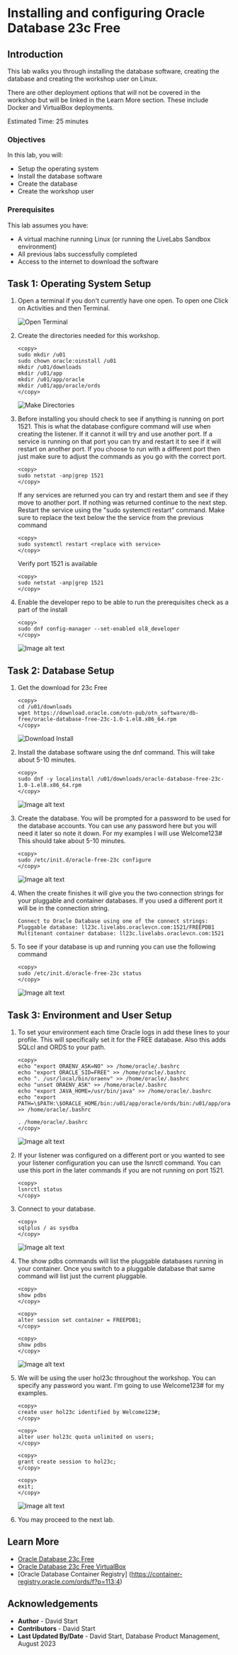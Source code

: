 # Installing and configuring Oracle Database 23c Free

## Introduction

This lab walks you through installing the database software, creating the database and creating the workshop user on Linux.

There are other deployment options that will not be covered in the workshop but will be linked in the Learn More section. These include Docker and VirtualBox deployments.

Estimated Time: 25 minutes

### Objectives

In this lab, you will:
* Setup the operating system
* Install the database software
* Create the database
* Create the workshop user

### Prerequisites

This lab assumes you have:
* A virtual machine running Linux (or running the LiveLabs Sandbox environment)
* All previous labs successfully completed
* Access to the internet to download the software

## Task 1: Operating System Setup

1. Open a terminal if you don't currently have one open. To open one Click on Activities and then Terminal.

    ![Open Terminal](images/.png " ")

2. Create the directories needed for this workshop.

    ```
    <copy>
    sudo mkdir /u01
    sudo chown oracle:oinstall /u01
    mkdir /u01/downloads
    mkdir /u01/app
    mkdir /u01/app/oracle
    mkdir /u01/app/oracle/ords
    </copy>
    ```
    ![Make Directories](images/.png " ")

3. Before installing you should check to see if anything is running on port 1521. This is what the database configure command will use when creating the listener. If it cannot it will try and use another port. If a service is running on that port you can try and restart it to see if it will restart on another port. If you choose to run with a different port then just make sure to adjust the commands as you go with the correct port.

    ````
    <copy>
    sudo netstat -anp|grep 1521
    </copy>
    ````

    If any services are returned you can try and restart them and see if they move to another port. If nothing was returned continue to the next step. Restart the service using the "sudo systemctl restart" command. Make sure to replace the text below the the service from the previous command

    ````
    <copy>
    sudo systemctl restart <replace with service>
    </copy>
    ````

    Verify port 1521 is available

    ````
    <copy>
    sudo netstat -anp|grep 1521
    </copy>
    ````

4. Enable the developer repo to be able to run the prerequisites check as a part of the install
    ```
    <copy>
    sudo dnf config-manager --set-enabled ol8_developer
    </copy>
    ```
    ![Image alt text](images/.png " ")

## Task 2: Database Setup

1. Get the download for 23c Free
    ```
    <copy>
    cd /u01/downloads
    wget https://download.oracle.com/otn-pub/otn_software/db-free/oracle-database-free-23c-1.0-1.el8.x86_64.rpm
    </copy>
    ```
    ![Download Install](images/.png " ")

2. Install the database software using the dnf command. This will take about 5-10 minutes.
    ```
    <copy>
    sudo dnf -y localinstall /u01/downloads/oracle-database-free-23c-1.0-1.el8.x86_64.rpm
    </copy>
    ```
    ![Image alt text](images/.png " ")   

3. Create the database. You will be prompted for a password to be used for the database accounts. You can use any password here but you will need it later so note it down. For my examples I will use Welcome123# This should take about 5-10 minutes.
    ```
    <copy>
    sudo /etc/init.d/oracle-free-23c configure
    </copy>
    ```
    ![Image alt text](images/.png " ")

4. When the create finishes it will give you the two connection strings for your pluggable and container databases. If you used a different port it will be in the connection string.
    ```
    Connect to Oracle Database using one of the connect strings:
    Pluggable database: ll23c.livelabs.oraclevcn.com:1521/FREEPDB1
    Multitenant container database: ll23c.livelabs.oraclevcn.com:1521
    ```

5. To see if your database is up and running you can use the following command
    ```
    <copy>
    sudo /etc/init.d/oracle-free-23c status
    </copy>
    ```
    ![Image alt text](images/.png " ")

## Task 3: Environment and User Setup

1. To set your environment each time Oracle logs in add these lines to your profile. This will specifically set it for the FREE database. Also this adds SQLcl and ORDS to your path.
    ```
    <copy>
    echo "export ORAENV_ASK=NO" >> /home/oracle/.bashrc
    echo "export ORACLE_SID=FREE" >> /home/oracle/.bashrc
    echo ". /usr/local/bin/oraenv" >> /home/oracle/.bashrc
    echo "unset ORAENV_ASK" >> /home/oracle/.bashrc
    echo "export JAVA_HOME=/usr/bin/java" >> /home/oracle/.bashrc
    echo "export PATH=\$PATH:\$ORACLE_HOME/bin:/u01/app/oracle/ords/bin:/u01/app/oracle/sqlcl/bin" >> /home/oracle/.bashrc

    . /home/oracle/.bashrc
    </copy>
    ```
    ![Image alt text](images/.png " ")

2. If your listener was configured on a different port or you wanted to see your listener configuration you can use the lsnrctl command. You can use this port in the later commands if you are not running on port 1521.
    ````
    <copy>
    lsnrctl status
    </copy>
    ````

3. Connect to your database.
    ```
    <copy>
    sqlplus / as sysdba
    </copy>
    ```
    ![Image alt text](images/.png " ")

4. The show pdbs commands will list the pluggable databases running in your container. Once you switch to a pluggable database that same command will list just the current pluggable.
    ```
    <copy>
    show pdbs
    </copy>
    ```
    ```
    <copy>
    alter session set container = FREEPDB1;
    </copy>
    ```
    ```
    <copy>
    show pdbs
    </copy>
    ```
    ![Image alt text](images/.png " ")

5. We will be using the user hol23c throughout the workshop. You can specify any password you want. I'm going to use Welcome123# for my examples.
    ````
    <copy>
    create user hol23c identified by Welcome123#;
    </copy>
    ````
    ````
    <copy>
    alter user hol23c quota unlimited on users;
    </copy>
    ````
    ````
    <copy>
    grant create session to hol23c;
    </copy>
    ````
    ````
    <copy>
    exit;
    </copy>
    ````
    ![Image alt text](images/.png " ")


6. You may proceed to the next lab.


## Learn More

* [Oracle Database 23c Free](https://www.oracle.com/database/free/)
* [Oracle Database 23c Free VirtualBox](https://www.oracle.com/database/technologies/databaseappdev-vm.html)
* [Oracle Database Container Registry] (https://container-registry.oracle.com/ords/f?p=113:4)

## Acknowledgements
* **Author** - David Start
* **Contributors** - David Start
* **Last Updated By/Date** - David Start, Database Product Management, August 2023

